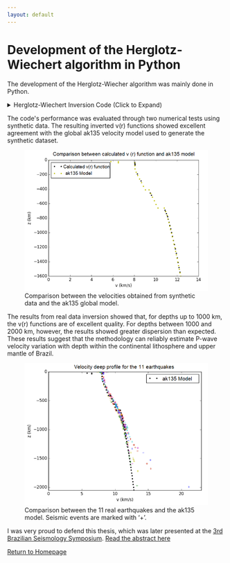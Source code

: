 ```yaml
---
layout: default
---
```


# Development of the Herglotz-Wiechert algorithm in Python

The development of the Herglotz-Wiecher algorithm was mainly done in Python. 


<details markdown="1">
  <summary markdown="span">Herglotz-Wiechert Inversion Code (Click to Expand)</summary>
  
```python
import numpy as np
import matplotlib.pylab as plt
import math

B = np.loadtxt ('EV5.txt',float)
A = np.loadtxt ('modelo de terra.txt', float)

vmod = A[:,0]
zmod = -A[:,1]

#Receiving the columns from the file
#B[:,0] = B[:,0]*math.pi/180
delt=B[:,1]
t=B[:,0]

#Organizing the values
delt_arg = np.argsort(delt)

delt = delt[delt_arg]
t = t[delt_arg]

#print(delt[0], delt[len(delt)-1])

#interpolating
xvals=np.arange(delt[0],delt[len(delt)-1],1)
yinterp = np.interp(xvals, delt, t)
   

# Checking the interpolation
"""plt.plot(xvals,yinterp,'r.',delt,t,'b.')
plt.title('INTERPOLAÇÃO')
plt.show()"""

#transforming to rad delta
xvals = (xvals*math.pi)/180
    
#creating the radius parameter matrix

p = np.zeros(len(xvals))
for i in range(1,len(xvals)-1):

    p[i]=(yinterp[i+1]-yinterp[i-1])/((xvals[i+1]-xvals[i-1]))
    
p[0]=((yinterp[1]-yinterp[0])/(xvals[1]-xvals[0]))
p[36]=((yinterp[36]-yinterp[35])/(xvals[36]-xvals[35]))

#calculating r1 and v1

arcosh = np.zeros (len (p))
deltx=0.0174

z=np.zeros(len(p))
v=np.zeros(len(p))
for it in range(1,len(p)-1):
    ind = np.where(xvals == xvals[it])

    ide = ind[0]
    #print (ind)
    
    for i in range (0,len(p)):
        arcosh[i] = np.log((p[i]/p[ind])+ np.sqrt(((p[i]/p[ind])**2)-1))
    integral = 0.
    #retirando os nan's
    arcoshT = arcosh[ np.logical_not(np.isnan(arcosh))]
    
    for j in range (1,len(arcoshT)):
        integral+=(0.5*(arcoshT[j-1]+arcoshT[j])*deltx)
    
    ln_r0_r1 = integral /(np.pi)

    r0 = 6371

    ln_r1 = math.log(r0)-(ln_r0_r1)
       
    r1 = math.exp(ln_r1)

    v[it]=r1/p[ind]

    #print ('delta',xvals[it],'\nr1 =  ', r1, '\nv =  ',v)
    
    z[it]=-(r0-r1)

print (z)
print(v)
plt.plot(v,z,'k.', label="Dados Obtidos")
plt.plot(vmod,zmod,'y.',label="Modelo ak135")
plt.legend(loc='lower left')
plt.xlabel('v (km/s)')
plt.ylabel('z (Km)')
plt.xlim(5,13)
plt.ylim(-1100,0)
plt.title('Curva v(r) - TR 4')
plt.show()
```
</details>


The code's performance was evaluated through two numerical tests using synthetic data. The resulting inverted v(r) functions showed excellent agreement with the global ak135 velocity model used to generate the synthetic dataset.

<figure>
  <img src="assets/img/FIGURA TCC- DADOS SINTETICOS - PHOTO 9.png" alt="Comparison between the velocities obtained from synthetic data and the ak135 global model.">
  <figcaption>Comparison between the velocities obtained from synthetic data and the ak135 global model.</figcaption>
</figure>

The results from real data inversion showed that, for depths up to 1000 km, the v(r) functions are of excellent quality. For depths between 1000 and 2000 km, however, the results showed greater dispersion than expected. These results suggest that the methodology can reliably estimate P-wave velocity variation with depth within the continental lithosphere and upper mantle of Brazil.

<figure>
  <img src="assets/img/FIGURA TCC - DADO REAL - PHOTO 10.png" alt="Comparison between the 11 real earthquakes and the ak135 model. Seismic events are marked with ‘+’.">
  <figcaption>Comparison between the 11 real earthquakes and the ak135 model. Seismic events are marked with ‘+’.</figcaption>
</figure>

I was very proud to defend this thesis, which was later presented at the [3rd Brazilian Seismology Symposium](https://3sbs.iag.usp.br/). [Read the abstract here](assets/Symposium.pdf)


[Return to Homepage](./)

